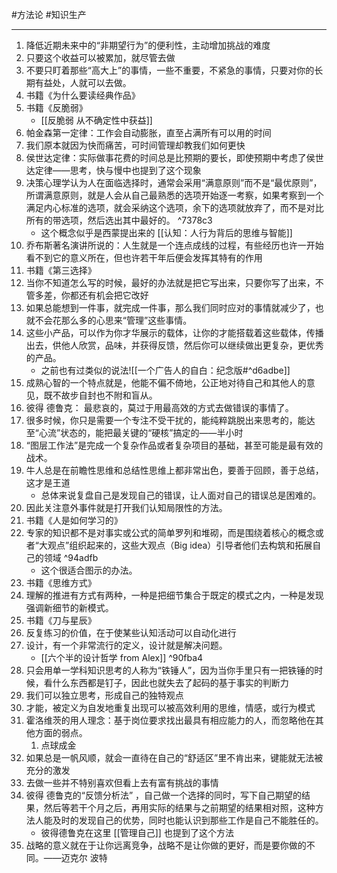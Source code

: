 #方法论 #知识生产 

---


1. 降低近期未来中的“非期望行为”的便利性，主动增加挑战的难度
2. 只要这个收益可以被累加，就尽管去做
3. 不要只盯着那些“高大上”的事情，一些不重要，不紧急的事情，只要对你的长期有益处，人就可以去做。
4. 书籍《为什么要读经典作品》
5. 书籍《反脆弱》
	- [[反脆弱 从不确定性中获益]]
6. 帕金森第一定律：工作会自动膨胀，直至占满所有可以用的时间
7. 我们原本就因为快而痛苦，可时间管理却教我们如何更快
8. 侯世达定律：实际做事花费的时间总是比预期的要长，即使预期中考虑了侯世达定律——思考，快与慢中也提到了这个现象
9. 决策心理学认为人在面临选择时，通常会采用“满意原则”而不是“最优原则”，所谓满意原则，就是人会从自己最熟悉的选项开始逐一考察，如果考察到一个满足内心标准的选项，就会采纳这个选项，余下的选项就放弃了，而不是对比所有的带选项，然后选出其中最好的。 ^7378c3
	- 这个概念似乎是西蒙提出来的 [[认知：人行为背后的思维与智能]]
10. 乔布斯著名演讲所说的：人生就是一个连点成线的过程，有些经历也许一开始看不到它的意义所在，但也许若干年后便会发挥其特有的作用
11. 书籍《第三选择》
12. 当你不知道怎么写的时候，最好的办法就是把它写出来，只要你写了出来，不管多差，你都还有机会把它改好
13. 如果总能想到一件事，就完成一件事，那么我们同时应对的事情就减少了，也就不会花那么多的心思来“管理”这些事情。
14. 这些小产品，可以作为你才华展示的载体，让你的才能搭载着这些载体，传播出去，供他人欣赏，品味，并获得反馈，然后你可以继续做出更复杂，更优秀的产品。
	-  之前也有过类似的说法![[一个广告人的自白：纪念版#^d6adbe]]
15. 成熟心智的一个特点就是，他能不偏不倚地，公正地对待自己和其他人的意见，既不故步自封也不附和盲从。
16. 彼得 德鲁克： 最悲哀的，莫过于用最高效的方式去做错误的事情了。
17. 很多时候，你只是需要一个专注不受干扰的，能纯粹跳脱出来思考的，能达至“心流”状态的，能把最关键的“硬核”搞定的——半小时
18. “图层工作法”是完成一个复杂作品或者复杂项目的基础，甚至可能是最有效的战术。
19. 牛人总是在前瞻性思维和总结性思维上都非常出色，要善于回顾，善于总结，这才是王道
	- 总体来说复盘自己是发现自己的错误，让人面对自己的错误总是困难的。
20. 因此关注意外事件就是打开我们认知局限性的方法。
21. 书籍《人是如何学习的》
22. 专家的知识都不是对事实或公式的简单罗列和堆砌，而是围绕着核心的概念或者“大观点”组织起来的，这些大观点（Big idea）引导者他们去构筑和拓展自己的领域 ^94adfb
	- 这个很适合图示的办法。
23. 书籍《思维方式》
24. 理解的推进有方式有两种，一种是把细节集合于既定的模式之内，一种是发现强调新细节的新模式。
25. 书籍《刀与星辰》
26. 反复练习的价值，在于使某些认知活动可以自动化进行
27. 设计，有一个非常流行的定义，设计就是解决问题。
	- [[六个半的设计哲学 from Alex]] ^90fba4
28. 只会用单一学科知识思考的人称为“铁锤人”，因为当你手里只有一把铁锤的时候，看什么东西都是钉子，因此也就失去了起码的基于事实的判断力
29. 我们可以独立思考，形成自己的独特观点
30. 才能，被定义为自发地重复出现可以被高效利用的思维，情感，或行为模式
31. 霍洛维茨的用人理念：基于岗位要求找出最具有相应能力的人，而忽略他在其他方面的弱点。
	1. 点球成金
32. 如果总是一帆风顺，就会一直待在自己的“舒适区”里不肯出来，键能就无法被充分的激发
33. 去做一些并不特别喜欢但看上去有富有挑战的事情
34. 彼得 德鲁克的“反馈分析法” ，自己做一个选择的同时，写下自己期望的结果，然后等若干个月之后，再用实际的结果与之前期望的结果相对照，这种方法人能及时的发现自己的优势，同时也能认识到那些工作是自己不能胜任的。
	- 彼得德鲁克在这里 [[管理自己]] 也提到了这个方法
35. 战略的意义就在于让你远离竞争，战略不是让你做的更好，而是要你做的不同。——迈克尔 波特
